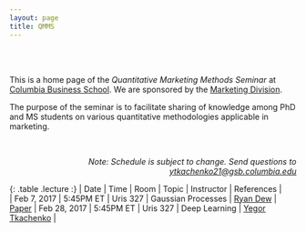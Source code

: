 ```yaml
---
layout: page
title: QMMS
---
```


<br>
<br>

This is a home page of the *Quantitative Marketing Methods Seminar* at [Columbia Business School](http://www8.gsb.columbia.edu/). We are sponsored by the [Marketing Division](http://www8.gsb.columbia.edu/faculty-research/divisions/marketing).

The purpose of the seminar is to facilitate sharing of knowledge among PhD and MS students on various quantitative methodologies applicable in marketing.

<br>

<p class="message" align="right">
  <i>Note: Schedule is subject to change. Send questions to <a href="ytkachenko21@gsb.columbia.edu">ytkachenko21@gsb.columbia.edu</a></i>
</p>

<style>
.lecture tr:last-child {
  color: green;
}
.lecture tr:first-child {
  font-weight: bold;
}
</style>

{: .table  .lecture :}
| Date         | Time      | Room     | Topic              | Instructor | References |                           
| Feb 7, 2017  | 5:45PM ET | Uris 327 | Gaussian Processes | [Ryan Dew](http://www.rtdew.com/) | [Paper](http://doi.org/10.1098/rsta.2011.0550)
| Feb 28, 2017 | 5:45PM ET | Uris 327 | Deep Learning      | [Yegor Tkachenko](http://www.yegortkachenko.com/) |



